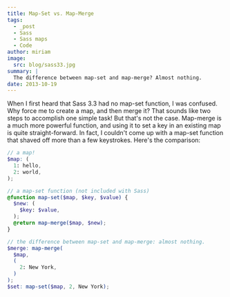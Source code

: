 ```yaml
---
title: Map-Set vs. Map-Merge
tags:
  - _post
  - Sass
  - Sass maps
  - Code
author: miriam
image:
  src: blog/sass33.jpg
summary: |
  The difference between map-set and map-merge? Almost nothing.
date: 2013-10-19
---
```


When I first heard that Sass 3.3 had no map-set function, I was
confused. Why force me to create a map, and then merge it? That sounds
like two steps to accomplish one simple task! But that's not the case.
Map-merge is a much more powerful function, and using it to set a key in
an existing map is quite straight-forward. In fact, I couldn't come up
with a map-set function that shaved off more than a few keystrokes.
Here's the comparison:

```scss
// a map!
$map: (
  1: hello,
  2: world,
);

// a map-set function (not included with Sass)
@function map-set($map, $key, $value) {
  $new: (
    $key: $value,
  );
  @return map-merge($map, $new);
}

// the difference between map-set and map-merge: almost nothing.
$merge: map-merge(
  $map,
  (
    2: New York,
  )
);
$set: map-set($map, 2, New York);
```
